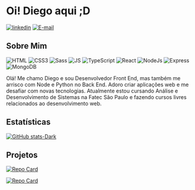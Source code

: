 # Oi! Diego aqui ;D

[![linkedin](https://img.shields.io/badge/linkedin-000?style=for-the-badge&logo=linkedin&logoColor=white&borderColor=white)](https://www.linkedin.com/in/souodiego/)
[![E-mail](https://img.shields.io/badge/-Email-000?style=for-the-badge&logo=microsoft-outlook&logoColor=white&borderColor=white)](mailto:odiegodev@gmail.com)

## Sobre Mim

![HTML](https://img.shields.io/badge/HTML5-000?style=for-the-badge&logo=HTML5&logoColor=white)
![CSS3](https://img.shields.io/badge/CSS3-000?style=for-the-badge&logo=css3&logoColor=white)
![Sass](https://img.shields.io/badge/Sass-000?style=for-the-badge&logo=sass&logoColor=white)
![JS](https://img.shields.io/badge/JavaScript-000?style=for-the-badge&logo=JavaScript&logoColor=white)
![TypeScript](https://img.shields.io/badge/TypeScript-000?style=for-the-badge&logo=typescript&logoColor=white)
![React](https://img.shields.io/badge/React-000?style=for-the-badge&logo=React&logoColor=white)
![NodeJs](https://img.shields.io/badge/node.js-000?style=for-the-badge&logo=node.js&logoColor=white)
![Express](https://img.shields.io/badge/express.js-000?style=for-the-badge&logo=express&logoColor=white)
![MongoDB](https://img.shields.io/badge/MongoDB-000?style=for-the-badge&logo=mongodb&logoColor=white&)

Olá! Me chamo Diego e sou Desenvolvedor Front End, mas também me arrisco com Node e Python no Back End. Adoro criar aplicações web e me desafiar com novas tecnologias. Atualmente estou cursando Análise e Desenvolvimento de Sistemas na Fatec São Paulo e fazendo cursos livres relacionados ao desenvolvimento web.

## Estatísticas

[![GitHub stats-Dark](https://github-readme-stats.vercel.app/api?username=odiiego&show_icons=true&theme=dark#gh-dark-mode-only)](https://github.com/odiiego?tab=repositories)

## Projetos

[![Repo Card](https://github-readme-stats.vercel.app/api/pin/?username=Odiiego&repo=conway-war&theme=dark#gh-dark-mode-only)](https://github.com/Odiiego/conway-war)

[![Repo Card](https://github-readme-stats.vercel.app/api/pin/?username=Odiiego&repo=HireMeGames&theme=dark#gh-dark-mode-only)](https://github.com/Odiiego/HireMeGames)
